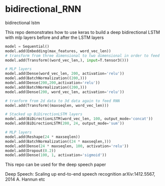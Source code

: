 # bidirectional_RNN
bidirectional lstm

This repo demonstrates how to use keras to build a deep bidirectional LSTM with mlp layers before and after the LSTM layers

```python
model = Sequential()
model.add(Embedding(max_features, word_vec_len))
# transform from three dimensional to two dimensional in order to feed mlp
model.add(Transform((word_vec_len,), input=T.tensor3()))

# MLP layers
model.add(Dense(word_vec_len, 200, activation='relu'))
model.add(BatchNormalization((200,)))
model.add(Dense(200,200,activation='relu'))
model.add(BatchNormalization((200,)))
model.add(Dense(200, word_vec_len, activation='relu'))

# tranform from 2d data to 3d data again to feed RNN
model.add(Transform((maxseqlen, word_vec_len)))

# Stacked up BiDirectionLSTM layers
model.add(BiDirectionLSTM(word_vec_len, 100, output_mode='concat'))
model.add(BiDirectionLSTM(200, 24, output_mode='sum'))

# MLP layers
model.add(Reshape(24 * maxseqlen))
model.add(BatchNormalization((24 * maxseqlen,)))
model.add(Dense(24 * maxseqlen, 100, activation='relu'))
model.add(Dropout(0.2))
model.add(Dense(100, 1, activation='sigmoid'))
```

This repo can be used for the deep speech paper

Deep Speech: Scaling up end-to-end speech recognition
arXiv:1412.5567, 2014 
A. Hannun etc
